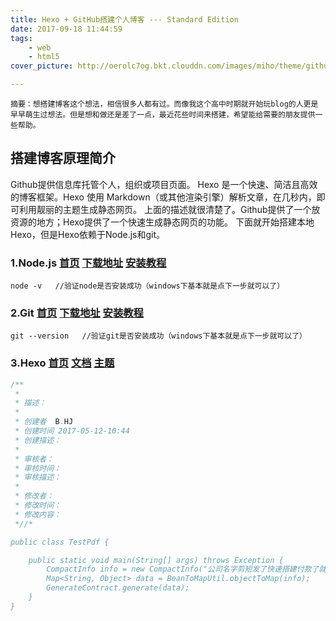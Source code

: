 ```yaml
---
title: Hexo + GitHub搭建个人博客 --- Standard Edition
date: 2017-09-18 11:44:59
tags: 
	- web 
	- html5
cover_picture: http://oerolc7og.bkt.clouddn.com/images/miho/theme/github-second.jpg

---
```

``
    摘要：想搭建博客这个想法，相信很多人都有过。而像我这个高中时期就开始玩blog的人更是早早萌生过想法。但是想和做还是差了一点，最近花些时间来搭建，希望能给需要的朋友提供一些帮助。
``
## 搭建博客原理简介
Github提供信息库托管个人，组织或项目页面。
Hexo 是一个快速、简洁且高效的博客框架。Hexo 使用 Markdown（或其他渲染引擎）解析文章，在几秒内，即可利用靓丽的主题生成静态网页。
上面的描述就很清楚了。Github提供了一个放资源的地方；Hexo提供了一个快速生成静态网页的功能。
下面就开始搭建本地Hexo，但是Hexo依赖于Node.js和git。
	
### 1.Node.js   [首页](https://nodejs.org/en/)                                                        [下载地址](https://nodejs.org/en/download/)                                                        [安装教程](http://www.runoob.com/nodejs/nodejs-install-setup.html)

```	
node -v   //验证node是否安装成功（windows下基本就是点下一步就可以了）
```
	
### 2.Git   [首页](https://git-scm.com/)                                                        [下载地址](https://git-scm.com/downloads)                                                                                                                [安装教程](http://www.runoob.com/git/git-install-setup.html)

```
git --version   //验证git是否安装成功（windows下基本就是点下一步就可以了）
```

### 3.Hexo  [首页](https://hexo.io/)                                                        [文档](https://hexo.io/docs/)                                                        [主题](https://hexo.io/themes/)

```java
/**
 *
 * 描述：
 *
 * 创建者  B.HJ
 * 创建时间 2017-05-12-10:44
 * 创建描述：
 *
 * 审核者：
 * 审核时间：
 * 审核描述：
 *
 * 修改者：
 * 修改时间：
 * 修改内容：
 *//*

public class TestPdf {

    public static void main(String[] args) throws Exception {
        CompactInfo info = new CompactInfo("公司名字剪短发了快速搭建付款了就");
        Map<String, Object> data = BeanToMapUtil.objectToMap(info);
        GenerateContract.generate(data);
    }
}
```
